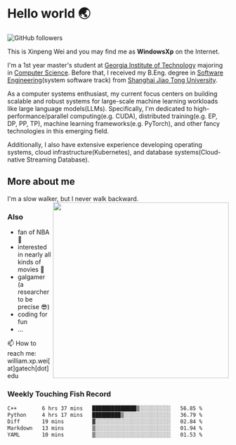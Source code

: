 <!--
**WindowsXp-Beta/WindowsXp-Beta** is a ✨ _special_ ✨ repository because its `README.md` (this file) appears on your GitHub profile.

Here are some ideas to get you started:

- 🔭 I’m currently working on ...
- 🌱 I’m currently learning ...
- 👯 I’m looking to collaborate on ...
- 🤔 I’m looking for help with ...
- 💬 Ask me about ...
- 📫 How to reach me: ...
- 😄 Pronouns: ...
- ⚡ Fun fact: ...
-->
# Hello world :earth_asia:

![GitHub followers](https://img.shields.io/github/followers/WindowsXp-Beta?style=social)

This is Xinpeng Wei and you may find me as **WindowsXp** on the Internet.

I'm a 1st year master's student at [Georgia Institute of Technology](https://www.gatech.edu/) majoring in [Computer Science](https://www.cc.gatech.edu/degree-programs/master-science-computer-science). Before that, I received my B.Eng. degree in [Software Engineering](http://www.se.sjtu.edu.cn/)(system software track) from [Shanghai Jiao Tong University](http://en.sjtu.edu.cn/).

As a computer systems enthusiast, my current focus centers on building scalable and robust systems for large-scale machine learning workloads like large language models(LLMs). Specifically, I'm dedicated to high-performance/parallel computing(e.g. CUDA), distributed training(e.g. EP, DP, PP, TP), machine learning frameworks(e.g. PyTorch), and other fancy technologies in this emerging field.

Additionally, I also have extensive experience developing operating systems, cloud infrastructure(Kubernetes), and database systems(Cloud-native Streaming Database).

## More about me

I'm a slow walker, but I never walk backward.<img align='right' src='https://github-readme-stats.vercel.app/api/top-langs/?username=WindowsXp-Beta&layout=compact&hide=scss,hcl,Tcl&langs_count=5&theme=tokyonight' width='400px'>

### Also
- fan of NBA :basketball:
- interested in nearly all kinds of movies :movie_camera:
- galgamer (a researcher to be precise :sunglasses:)
- coding for fun
- ...

📫 How to reach me: william.xp.wei[at]gatech[dot]edu

### Weekly Touching Fish Record

<!--START_SECTION:waka-->

```txt
C++        6 hrs 37 mins   ██████████████▒░░░░░░░░░░   56.85 %
Python     4 hrs 17 mins   █████████▒░░░░░░░░░░░░░░░   36.79 %
Diff       19 mins         ▓░░░░░░░░░░░░░░░░░░░░░░░░   02.84 %
Markdown   13 mins         ▒░░░░░░░░░░░░░░░░░░░░░░░░   01.94 %
YAML       10 mins         ▒░░░░░░░░░░░░░░░░░░░░░░░░   01.53 %
```

<!--END_SECTION:waka-->
